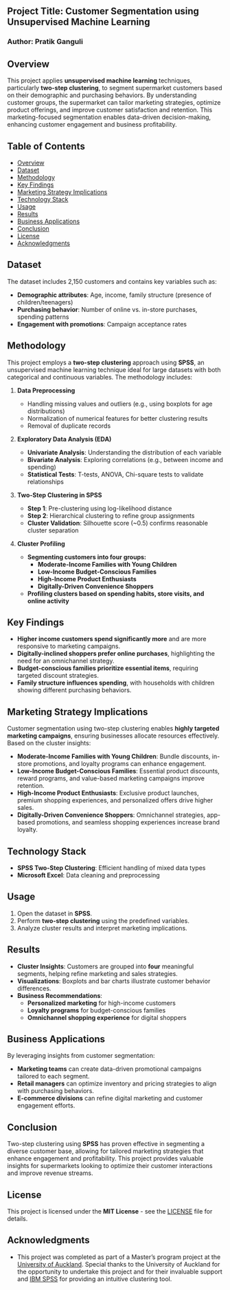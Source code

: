 ## Project Title: Customer Segmentation using Unsupervised Machine Learning
### Author: Pratik Ganguli 


## Overview
This project applies **unsupervised machine learning** techniques, particularly **two-step clustering**, to segment supermarket customers based on their demographic and purchasing behaviors. By understanding customer groups, the supermarket can tailor marketing strategies, optimize product offerings, and improve customer satisfaction and retention. This marketing-focused segmentation enables data-driven decision-making, enhancing customer engagement and business profitability.

## Table of Contents
- [Overview](#overview)
- [Dataset](#dataset)
- [Methodology](#methodology)
- [Key Findings](#key-findings)
- [Marketing Strategy Implications](#marketing-strategy-implications)
- [Technology Stack](#technology-stack)
- [Usage](#usage)
- [Results](#results)
- [Business Applications](#business-applications)
- [Conclusion](#conclusion)
- [License](#license)
- [Acknowledgments](#acknowledgments)

## Dataset
The dataset includes 2,150 customers and contains key variables such as:
- **Demographic attributes**: Age, income, family structure (presence of children/teenagers)
- **Purchasing behavior**: Number of online vs. in-store purchases, spending patterns
- **Engagement with promotions**: Campaign acceptance rates

## Methodology
This project employs a **two-step clustering** approach using **SPSS**, an unsupervised machine learning technique ideal for large datasets with both categorical and continuous variables. The methodology includes:

1. **Data Preprocessing**
   - Handling missing values and outliers (e.g., using boxplots for age distributions)
   - Normalization of numerical features for better clustering results
   - Removal of duplicate records
   
2. **Exploratory Data Analysis (EDA)**
   - **Univariate Analysis**: Understanding the distribution of each variable
   - **Bivariate Analysis**: Exploring correlations (e.g., between income and spending)
   - **Statistical Tests**: T-tests, ANOVA, Chi-square tests to validate relationships
   
3. **Two-Step Clustering in SPSS**
   - **Step 1**: Pre-clustering using log-likelihood distance
   - **Step 2**: Hierarchical clustering to refine group assignments
   - **Cluster Validation**: Silhouette score (~0.5) confirms reasonable cluster separation
   
4. **Cluster Profiling**
   - **Segmenting customers into four groups:**
     - **Moderate-Income Families with Young Children**
     - **Low-Income Budget-Conscious Families**
     - **High-Income Product Enthusiasts**
     - **Digitally-Driven Convenience Shoppers**
   - **Profiling clusters based on spending habits, store visits, and online activity**

## Key Findings
- **Higher income customers spend significantly more** and are more responsive to marketing campaigns.
- **Digitally-inclined shoppers prefer online purchases**, highlighting the need for an omnichannel strategy.
- **Budget-conscious families prioritize essential items**, requiring targeted discount strategies.
- **Family structure influences spending**, with households with children showing different purchasing behaviors.

## Marketing Strategy Implications
Customer segmentation using two-step clustering enables **highly targeted marketing campaigns**, ensuring businesses allocate resources effectively. Based on the cluster insights:
- **Moderate-Income Families with Young Children**: Bundle discounts, in-store promotions, and loyalty programs can enhance engagement.
- **Low-Income Budget-Conscious Families**: Essential product discounts, reward programs, and value-based marketing campaigns improve retention.
- **High-Income Product Enthusiasts**: Exclusive product launches, premium shopping experiences, and personalized offers drive higher sales.
- **Digitally-Driven Convenience Shoppers**: Omnichannel strategies, app-based promotions, and seamless shopping experiences increase brand loyalty.

## Technology Stack
- **SPSS Two-Step Clustering**: Efficient handling of mixed data types
- **Microsoft Excel**: Data cleaning and preprocessing

## Usage
1. Open the dataset in **SPSS**.
2. Perform **two-step clustering** using the predefined variables.
3. Analyze cluster results and interpret marketing implications.

## Results
- **Cluster Insights**: Customers are grouped into **four** meaningful segments, helping refine marketing and sales strategies.
- **Visualizations**: Boxplots and bar charts illustrate customer behavior differences.
- **Business Recommendations**:
  - **Personalized marketing** for high-income customers
  - **Loyalty programs** for budget-conscious families
  - **Omnichannel shopping experience** for digital shoppers

## Business Applications
By leveraging insights from customer segmentation:
- **Marketing teams** can create data-driven promotional campaigns tailored to each segment.
- **Retail managers** can optimize inventory and pricing strategies to align with purchasing behaviors.
- **E-commerce divisions** can refine digital marketing and customer engagement efforts.

## Conclusion
Two-step clustering using **SPSS** has proven effective in segmenting a diverse customer base, allowing for tailored marketing strategies that enhance engagement and profitability. This project provides valuable insights for supermarkets looking to optimize their customer interactions and improve revenue streams.

## License
This project is licensed under the **MIT License** - see the [LICENSE](LICENSE) file for details.

## Acknowledgments
- This project was completed as part of a Master’s program project at the [University of Auckland](https://www.auckland.ac.nz/en.html). Special thanks to the University of Auckland for the opportunity to undertake this project and for their invaluable support and [IBM SPSS](https://www.ibm.com/spss) for providing an intuitive clustering tool.





